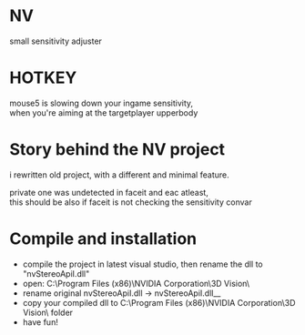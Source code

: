 # NV
small sensitivity adjuster

# HOTKEY
mouse5 is slowing down your ingame sensitivity,  
when you're aiming at the targetplayer upperbody

# Story behind the NV project
i rewritten old project, with a different and minimal feature. 

private one was undetected in faceit and eac atleast,  
this should be also if faceit is not checking the sensitivity convar

# Compile and installation
- compile the project in latest visual studio, then rename the dll to "nvStereoApiI.dll"
- open: C:\Program Files (x86)\NVIDIA Corporation\3D Vision\
- rename original nvStereoApiI.dll -> nvStereoApiI.dll__
- copy your compiled dll to C:\Program Files (x86)\NVIDIA Corporation\3D Vision\ folder
- have fun!
